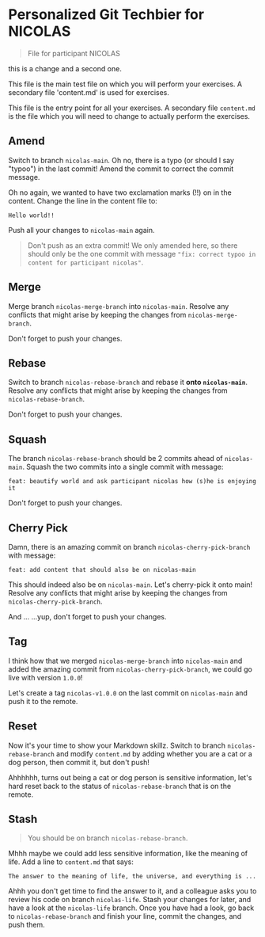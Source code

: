 # Personalized Git Techbier for NICOLAS

> File for participant NICOLAS

this is a change
and a second one.

This file is the main test file on which you will perform your exercises. A
secondary file 'content.md' is used for  exercises.

This file is the entry point for all your exercises. A secondary file
`content.md` is the file which you will need to change to actually perform the
exercises.

## Amend

Switch to branch `nicolas-main`. Oh no, there is a typo (or should I say "typoo") in
the last commit! Amend the commit to correct the commit message.

Oh no again, we wanted to have two exclamation marks (!!) on in the content.
Change the line in the content file to:

```
Hello world!!
```

Push all your changes to `nicolas-main` again.

> Don't push as an extra commit! We only amended here, so there should only be
> the one commit with message
> `"fix: correct typoo in content for participant nicolas"`.

## Merge

Merge branch `nicolas-merge-branch` into `nicolas-main`. Resolve any conflicts that might arise
by keeping the changes from `nicolas-merge-branch`.

Don't forget to push your changes.

## Rebase

Switch to branch `nicolas-rebase-branch` and rebase it **onto `nicolas-main`**. Resolve any
conflicts that might arise by keeping the changes from `nicolas-rebase-branch`.

Don't forget to push your changes.

## Squash

The branch `nicolas-rebase-branch` should be 2 commits ahead of `nicolas-main`. Squash the two
commits into a single commit with message:

```
feat: beautify world and ask participant nicolas how (s)he is enjoying it
```

Don't forget to push your changes.

## Cherry Pick

Damn, there is an amazing commit on branch `nicolas-cherry-pick-branch` with message:

```
feat: add content that should also be on nicolas-main
```

This should indeed also be on `nicolas-main`. Let's cherry-pick it onto main! Resolve
any conflicts that might arise by keeping the changes from `nicolas-cherry-pick-branch`.

And ...
...yup, don't forget to push your changes.

## Tag

I think how that we merged `nicolas-merge-branch` into `nicolas-main` and added the amazing
commit from `nicolas-cherry-pick-branch`, we could go live with version `1.0.0`!

Let's create a tag `nicolas-v1.0.0` on the last commit on `nicolas-main` and push it to the
remote.

## Reset

Now it's your time to show your Markdown skillz. Switch to branch `nicolas-rebase-branch`
and modify `content.md` by adding whether you are a cat or a dog person, then
commit it, but don't push!

Ahhhhhh, turns out being a cat or dog person is sensitive information, let's
hard reset back to the status of `nicolas-rebase-branch` that is on the remote.

## Stash

> You should be on branch `nicolas-rebase-branch`.

Mhhh maybe we could add less sensitive information, like the meaning of life.
Add a line to `content.md` that says:

```
The answer to the meaning of life, the universe, and everything is ...
```

Ahhh you don't get time to find the answer to it, and a colleague asks you to
review his code on branch `nicolas-life`. Stash your changes for later, and have a
look at the `nicolas-life` branch. Once you have had a look, go back to
`nicolas-rebase-branch` and finish your line, commit the changes, and push them.
